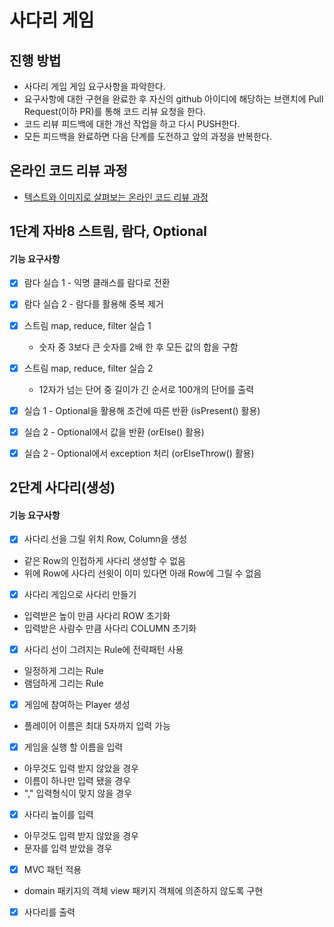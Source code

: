 # 사다리 게임
## 진행 방법
* 사다리 게임 게임 요구사항을 파악한다.
* 요구사항에 대한 구현을 완료한 후 자신의 github 아이디에 해당하는 브랜치에 Pull Request(이하 PR)를 통해 코드 리뷰 요청을 한다.
* 코드 리뷰 피드백에 대한 개선 작업을 하고 다시 PUSH한다.
* 모든 피드백을 완료하면 다음 단계를 도전하고 앞의 과정을 반복한다.

## 온라인 코드 리뷰 과정
* [텍스트와 이미지로 살펴보는 온라인 코드 리뷰 과정](https://github.com/nextstep-step/nextstep-docs/tree/master/codereview)

## 1단계 자바8 스트림, 람다, Optional
#### 기능 요구사항

- [X] 람다 실습 1 - 익명 클래스를 람다로 전환
- [X] 람다 실습 2 - 람다를 활용해 중복 제거

- [X] 스트림 map, reduce, filter 실습 1
    * 숫자 중 3보다 큰 숫자를 2배 한 후 모든 값의 합을 구함
- [X] 스트림 map, reduce, filter 실습 2
    * 12자가 넘는 단어 중 길이가 긴 순서로 100개의 단어를 출력
    
- [X] 실습 1 - Optional을 활용해 조건에 따른 반환 (isPresent() 활용)
- [X] 실습 2 - Optional에서 값을 반환 (orElse() 활용)
- [X] 실습 2 - Optional에서 exception 처리 (orElseThrow() 활용)

## 2단계 사다리(생성)
#### 기능 요구사항

- [X] 사다리 선을 그릴 위치 Row, Column을 생성
* 같은 Row의 인접하게 사다리 생성할 수 없음
* 위에 Row에 사다리 선윗이 이미 있다면 아래 Row에 그릴 수 없음

- [X] 사다리 게임으로 사다리 만들기
* 입력받은 높이 만큼 사다리 ROW 초기화
* 입력받은 사람수 만큼 사다리 COLUMN 초기화

- [X] 사다리 선이 그려지는 Rule에 전략패턴 사용
* 일정하게 그리는 Rule
* 램덤하게 그리는 Rule

- [X] 게임에 참여하는 Player 생성
* 플레이어 이름은 최대 5자까지 입력 가능

- [X] 게임을 실행 할 이름을 입력
* 아무것도 입력 받지 않았을 경우
* 이름이 하나만 입력 됐을 경우
* "," 입력형식이 맞지 않을 경우

- [X] 사다리 높이를 입력
* 아무것도 입력 받지 않았을 경우
* 문자를 입력 받았을 경우

- [X] MVC 패턴 적용
* domain 패키지의 객체 view 패키지 객체에 의존하지 않도록 구현

- [X] 사다리를 출력
